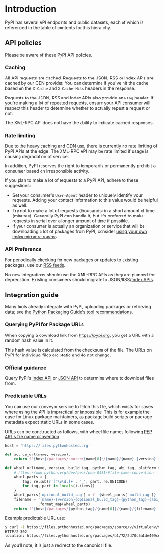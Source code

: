# Introduction

PyPI has several API endpoints and public datasets, each of which is referenced
in the table of contents for this hierarchy.

## API policies

Please be aware of these PyPI API policies.

### Caching

All API requests are cached. Requests to the JSON, RSS or Index APIs are
cached by our CDN provider. You can determine if you've hit the cache based on
the `X-Cache` and `X-Cache-Hits` headers in the response.

Requests to the JSON, RSS and Index APIs also provide an `ETag` header. If
you're making a lot of repeated requests, ensure your API consumer will respect
this header to determine whether to actually repeat a request or not.

The XML-RPC API does not have the ability to indicate cached responses.

### Rate limiting

Due to the heavy caching and CDN use, there is currently no rate limiting of
PyPI APIs at the edge. The XML-RPC API may be rate limited if usage is causing
degradation of service.

In addition, PyPI reserves the right to temporarily or permanently prohibit a
consumer based on irresponsible activity.

If you plan to make a lot of requests to a PyPI API, adhere to these
suggestions:

* Set your consumer's `User-Agent` header to uniquely identify your requests.
  Adding your contact information to this value would be helpful as well.
* Try not to make a lot of requests (thousands) in a short amount of time
  (minutes). Generally PyPI can handle it, but it's preferred to make requests
  in serial over a longer amount of time if possible.
* If your consumer is actually an organization or service that will be
  downloading a lot of packages from PyPI, consider
  [using your own index mirror or cache].

### API Preference

For periodically checking for new packages or updates to existing packages,
use our [RSS feeds].

No new integrations should use the XML-RPC APIs as they are planned for
deprecation. Existing consumers should migrate to JSON/RSS/[Index APIs].

[Index APIs]: ./index-api.md
[using your own index mirror or cache]: https://packaging.python.org/guides/index-mirrors-and-caches/

## Integration guide

Many tools already integrate with PyPI, uploading packages or
retrieving data; see [the Python Packaging Guide's tool recommendations].

### Querying PyPI for Package URLs

When copying a download link from <https://pypi.org>, you get a URL with a
random hash value in it.

This hash value is calculated from the checksum of the file. The URLs on
PyPI for individual files are static and do not change.

### Official guidance

Query PyPI's [Index API] or [JSON API] to determine where to download files
from.

### Predictable URLs

You can use our conveyor service to fetch this file, which exists for
cases where using the API is impractical or impossible. This is for
example the case for Linux package maintainers, as package build scripts
or package metadata expect static URLs in some cases.

URLs can be constructed as follows, with wheel file names following
[PEP 491's file name convention].

```python
host = 'https://files.pythonhosted.org'

def source_url(name, version):
    return f'{host}/packages/source/{name[0]}/{name}/{name}-{version}.tar.gz'

def wheel_url(name, version, build_tag, python_tag, abi_tag, platform_tag):
    # https://www.python.org/dev/peps/pep-0491/#file-name-convention
    wheel_parts = {
        tag: re.sub(r'[^\w\d.]+', '_', part, re.UNICODE)
        for tag, part in locals().items()
    }
    wheel_parts['optional_build_tag'] = f'-{wheel_parts["build_tag"]}' if build_tag else ''
    filename = '{name}-{version}{optional_build_tag}-{python_tag}-{abi_tag}-{platform_tag}.whl'\
               .format_map(wheel_parts)
    return f'{host}/packages/{python_tag}/{name[0]}/{name}/{filename}'
```

Example predictable URL use:

```bash
$ curl -I https://files.pythonhosted.org/packages/source/v/virtualenv/virtualenv-15.2.0.tar.gz
HTTP/2 302
location: https://files.pythonhosted.org/packages/b1/72/2d70c5a1de409ceb3a27ff2ec007ecdd5cc52239e7c74990e32af57affe9/virtualenv-15.2.0.tar.gz
```

As you’ll note, it is just a redirect to the canonical file.

[the Python Packaging Guide's tool recommendations]: https://packaging.python.org/guides/tool-recommendations/

[RSS feeds]: ./feeds.md

[PEP 491's file name convention]: https://peps.python.org/pep-0491/#file-name-convention

[Index API]: ./index-api.md

[JSON API]: ./json.md
